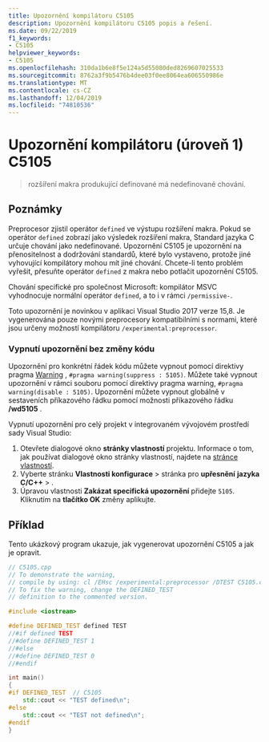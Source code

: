 ```yaml
---
title: Upozornění kompilátoru C5105
description: Upozornění kompilátoru C5105 popis a řešení.
ms.date: 09/22/2019
f1_keywords:
- C5105
helpviewer_keywords:
- C5105
ms.openlocfilehash: 310da1b6e8f5e124a5d55080ded8269607025533
ms.sourcegitcommit: 8762a3f9b5476b4dee03f0ee8064ea606550986e
ms.translationtype: MT
ms.contentlocale: cs-CZ
ms.lasthandoff: 12/04/2019
ms.locfileid: "74810536"
---
```

# <a name="compiler-warning-level-1-c5105"></a>Upozornění kompilátoru (úroveň 1) C5105

> rozšíření makra produkující definované má nedefinované chování.

## <a name="remarks"></a>Poznámky

Preprocesor zjistil operátor `defined` ve výstupu rozšíření makra. Pokud se operátor `defined` zobrazí jako výsledek rozšíření makra, Standard jazyka C určuje chování jako nedefinované. Upozornění C5105 je upozornění na přenositelnost a dodržování standardů, které bylo vystaveno, protože jiné vyhovující kompilátory mohou mít jiné chování. Chcete-li tento problém vyřešit, přesuňte operátor `defined` z makra nebo potlačit upozornění C5105.

Chování specifické pro společnost Microsoft: kompilátor MSVC vyhodnocuje normální operátor `defined`, a to i v rámci `/permissive-`.

Toto upozornění je novinkou v aplikaci Visual Studio 2017 verze 15,8. Je vygenerována pouze novými preprocesory kompatibilními s normami, které jsou určeny možností kompilátoru `/experimental:preprocessor`.

### <a name="to-turn-off-the-warning-without-code-changes"></a>Vypnutí upozornění bez změny kódu

Upozornění pro konkrétní řádek kódu můžete vypnout pomocí direktivy pragma [Warning](../../preprocessor/warning.md) , `#pragma warning(suppress : 5105)`. Můžete také vypnout upozornění v rámci souboru pomocí direktivy pragma warning, `#pragma warning(disable : 5105)`. Upozornění můžete vypnout globálně v sestaveních příkazového řádku pomocí možnosti příkazového řádku **/wd5105** .

Vypnutí upozornění pro celý projekt v integrovaném vývojovém prostředí sady Visual Studio:

1. Otevřete dialogové okno **stránky vlastností** projektu. Informace o tom, jak používat dialogové okno stránky vlastností, najdete na [stránce vlastností](../../build/reference/property-pages-visual-cpp.md).
1. Vyberte stránku **Vlastnosti konfigurace** > stránka pro **upřesnění** **jazyka C/C++**  > .
1. Úpravou vlastnosti **Zakázat specifická upozornění** přidejte `5105`. Kliknutím na **tlačítko OK** změny aplikujte.

## <a name="example"></a>Příklad

Tento ukázkový program ukazuje, jak vygenerovat upozornění C5105 a jak je opravit.

```cpp
// C5105.cpp
// To demonstrate the warning,
// compile by using: cl /EHsc /experimental:preprocessor /DTEST C5105.cpp
// To fix the warning, change the DEFINED_TEST
// definition to the commented version.

#include <iostream>

#define DEFINED_TEST defined TEST
//#if defined TEST
//#define DEFINED_TEST 1
//#else
//#define DEFINED_TEST 0
//#endif

int main()
{
#if DEFINED_TEST  // C5105
    std::cout << "TEST defined\n";
#else
    std::cout << "TEST not defined\n";
#endif
}
```
